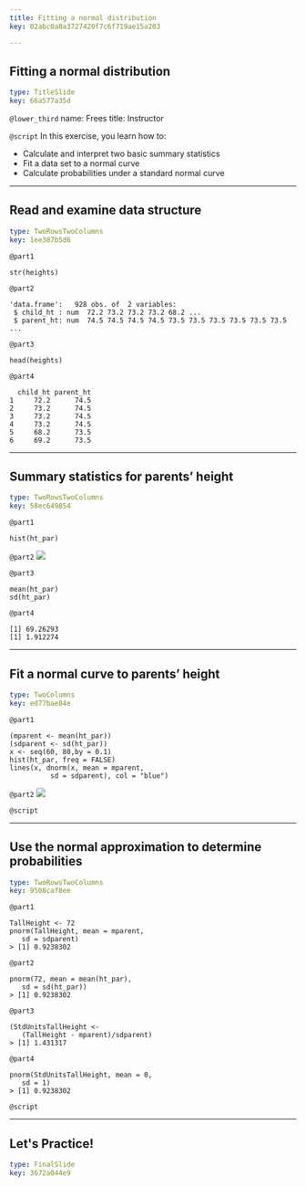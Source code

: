 ```yaml
---
title: Fitting a normal distribution
key: 02abc0a8a3727420f7c6f719ae15a203

---
```

## Fitting a normal distribution

```yaml
type: TitleSlide
key: 66a577a35d
```





`@lower_third`
name: Frees
title: Instructor

`@script`
In this exercise, you learn how to:

-    Calculate and interpret two basic summary statistics
-    Fit a data set to a normal curve
-    Calculate probabilities under a standard normal curve



---
## Read and examine data structure

```yaml
type: TwoRowsTwoColumns
key: 1ee387b5d6
```

`@part1`
```
str(heights)
```

`@part2`
```
'data.frame':   928 obs. of  2 variables:
 $ child_ht : num  72.2 73.2 73.2 73.2 68.2 ...
 $ parent_ht: num  74.5 74.5 74.5 74.5 73.5 73.5 73.5 73.5 73.5 73.5 ...
```

`@part3`
```
head(heights)
```

`@part4`
```
  child_ht parent_ht
1     72.2      74.5
2     73.2      74.5
3     73.2      74.5
4     73.2      74.5
5     68.2      73.5
6     69.2      73.5
```





---
## Summary statistics for parents’ height

```yaml
type: TwoRowsTwoColumns
key: 58ec649854
```

`@part1`
```
hist(ht_par)
```

`@part2`
![](https://assets.datacamp.com/production/repositories/2610/datasets/5936cbdadae1654921558e1159b130503e8c7b4e/Ch1ParentsHeight.png)

`@part3`
```
mean(ht_par)
sd(ht_par)
```

`@part4`
```
[1] 69.26293
[1] 1.912274
```





---
## Fit a normal curve to parents’ height

```yaml
type: TwoColumns
key: ed77bae84e
```

`@part1`
```
(mparent <- mean(ht_par))
(sdparent <- sd(ht_par))
x <- seq(60, 80,by = 0.1)
hist(ht_par, freq = FALSE)
lines(x, dnorm(x, mean = mparent, 
          sd = sdparent), col = "blue")
```

`@part2`
![](https://assets.datacamp.com/production/repositories/2610/datasets/85a7a7a91906d52225503b7d78777819b43e1134/Ch1FitNormalCurveParentsHt.png)




`@script`




---
##  Use the normal approximation to determine  probabilities 

```yaml
type: TwoRowsTwoColumns
key: 9508caf8ee
```

`@part1`
```
TallHeight <- 72
pnorm(TallHeight, mean = mparent, 
   sd = sdparent)
> [1] 0.9238302
```

`@part2`
```
pnorm(72, mean = mean(ht_par), 
   sd = sd(ht_par))
> [1] 0.9238302
```

`@part3`
```
(StdUnitsTallHeight <- 
   (TallHeight - mparent)/sdparent)
> [1] 1.431317
```

`@part4`
```
pnorm(StdUnitsTallHeight, mean = 0, 
   sd = 1)
> [1] 0.9238302
```


`@script`




---
## Let's Practice!

```yaml
type: FinalSlide
key: 3672a044e9
```








